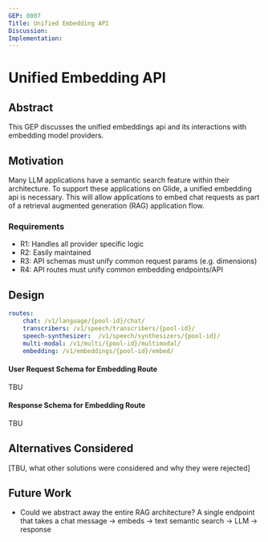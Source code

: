 ```yaml
---
GEP: 0007
Title: Unified Embedding API
Discussion:
Implementation:
---
```


# Unified Embedding API

## Abstract

This GEP discusses the unified embeddings api and its interactions with embedding model providers.

## Motivation

Many LLM applications have a semantic search feature within their architecture. To support these applications on Glide, a unified embedding api is necessary.
This will allow applications to embed chat requests as part of a retrieval augmented generation (RAG) application flow.

### Requirements

- R1: Handles all provider specific logic
- R2: Easily maintained
- R3: API schemas must unify common request params (e.g. dimensions)
- R4: API routes must unify common embedding endpoints/API

## Design

```yaml
routes:
    chat: /v1/language/{pool-id}/chat/ 
    transcribers: /v1/speech/transcribers/{pool-id}/  
    speech-synthesizer:  /v1/speech/synthesizers/{pool-id}/ 
    multi-modal: /v1/multi/{pool-id}/multimodal/ 
    embedding: /v1/embeddings/{pool-id}/embed/ 
```

#### User Request Schema for Embedding Route

TBU

#### Response Schema for Embedding Route
TBU

## Alternatives Considered

[TBU, what other solutions were considered and why they were rejected]

## Future Work

- Could we abstract away the entire RAG architecture? A single endpoint that takes a chat message -> embeds -> text semantic search -> LLM -> response
